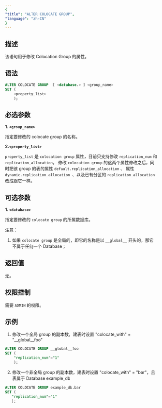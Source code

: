 ```yaml
---
{
"title": "ALTER COLOCATE GROUP",
"language": "zh-CN"
}
---
```


<!-- 
Licensed to the Apache Software Foundation (ASF) under one
or more contributor license agreements.  See the NOTICE file
distributed with this work for additional information
regarding copyright ownership.  The ASF licenses this file
to you under the Apache License, Version 2.0 (the
"License"); you may not use this file except in compliance
with the License.  You may obtain a copy of the License at

  http://www.apache.org/licenses/LICENSE-2.0

Unless required by applicable law or agreed to in writing,
software distributed under the License is distributed on an
"AS IS" BASIS, WITHOUT WARRANTIES OR CONDITIONS OF ANY
KIND, either express or implied.  See the License for the
specific language governing permissions and limitations
under the License.
-->



## 描述

该语句用于修改 Colocation Group 的属性。

## 语法

```sql
ALTER COLOCATE GROUP  [ <database.> ] <group_name>
SET (
    <property_list>
    );
```
## 必选参数

**1. `<group_name>`**

指定要修改的 colocate group 的名称。

**2.`<property_list>`**

`property_list` 是 `colocation group` 属性，目前只支持修改 `replication_num` 和 `replication_allocation`。
修改 `colocation group` 的这两个属性修改之后，同时把该 group 的表的属性 `default.replication_allocation` 、
属性 `dynamic.replication_allocation `、以及已有分区的 `replication_allocation`改成跟它一样。

## 可选参数
**1. `<database>`**

指定要修改的 `colocate group` 的所属数据库。

注意：
1. 如果 `colocate group` 是全局的，即它的名称是以 `__global__` 开头的，那它不属于任何一个 Database；

## 返回值
无。

## 权限控制
需要 `ADMIN` 的权限。

## 示例

1. 修改一个全局 group 的副本数，建表时设置 "colocate_with" = "__global__foo"

```sql
ALTER COLOCATE GROUP __global__foo
SET (
    "replication_num"="1"
    );
```

2. 修改一个非全局 group 的副本数，建表时设置 "colocate_with" = "bar"，且表属于 Database example_db
 ```sql 
ALTER COLOCATE GROUP example_db.bar
SET (
    "replication_num"="1"
    );
```